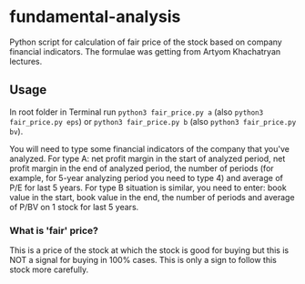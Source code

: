 # fundamental-analysis
Python script for calculation of fair price of the stock based on company financial indicators. The formulae was getting from Artyom Khachatryan lectures.

## Usage
In root folder in Terminal run `python3 fair_price.py a` (also `python3 fair_price.py eps`) or `python3 fair_price.py b` (also `python3 fair_price.py bv`). 

You will need to type some financial indicators of the company that you've analyzed. 
For type A: net profit margin in the start of analyzed period, net profit margin in the end of analyzed period, the number of periods (for example, for 5-year analyzing period you need to type 4) and average of P/E for last 5 years. 
For type B situation is similar, you need to enter: book value in the start, book value in the end, the number of periods and average of P/BV on 1 stock for last 5 years.

### What is 'fair' price?
This is a price of the stock at which the stock is good for buying but this is NOT a signal for buying in 100% cases. This is only a sign to follow this stock more carefully.
